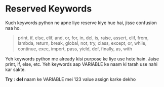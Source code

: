 # Reserved Keywords


Kuch keywords python ne apne liye reserve kiye hue hai, jisse confusion naa ho.  

> print,  if,  else,  elif,  and,  or,  for,  in,   del,   is,  raise,  assert,  elif,  from,  lambda,   return,  break,  global,  not,  try,  class,  except,   or,  while,  continue,  exec,  import,  pass,  yield,   def,  ﬁnally,  as,  with  

Yeh keywords python me already kisi purpose ke liye use hote hain. Jaise print, if, else, etc. Yeh keywords aap VARIABLE ke naam ki tarah use nahi kar sakte.  

**Try** : **del** naam ke VARIABLE mei 123 value assign karke dekho 

